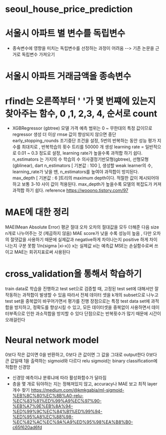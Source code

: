 # seoul_house_price_prediction
# 서울시 아파트 별 변수를 독립변수
- 종속변수에 영향을 미치는 독립변수를 선정하는 과정이 어려움
--> 기존 논문을 근거로 독립변수 가져오기 

# 서울시 아파트 거래금액을 종속변수

#  rfind는 오른쪽부터 ' '가 몇 번쨰에 있는지 찾아주는 함수, 0 ,1, 2,3, 4, 순서로 count


- XGBRegressor (gbtree) 모델 
가격 예측 범위는 0 ~ 무한대의 특정 값이므로 regressor 생성
더 이상 rmse 값이 향상되지 않으면 중단
early_stopping_rounds 조기중단 조건을 설정, 5번의 반복하는 동안 성능 평가 지수를 최대치로 , 반복학습의 횟수
트리를 50000 개 생성
learning rate = 일반적으로 0.01 ~ 0.3 정도로 설정, learning rate가 높을수록 과적합 하기 쉽다.
n_estimators 는 가지의 수 학습의 수
의사결정기반모형(gbtree), 선형모형(gblinear), dart
n_estimators [ 기본값 : 100 ], 생성할 weak learner의 수, learning_rate가 낮을 땐, n_estimators를 높여야 과적합이 방지된다.
max_depth [ 기본값 : 6 ]트리의 maximum depth이다. 적절한 값이 제시되어야 하고 보통 3-10 사이 값이 적용된다. max_depth가 높을수록 모델의 복잡도가 커져 과적합 하기 쉽다.
reference
https://wooono.tistory.com/97


# MAE에 대한 정리
MAE(Mean Absolute Error) 평균 절대 오차
오차의 절대값을 모두 더해준 다음 size n개로 나누어주는 것 (제곱하지 않음)
MAE score가 낮을 수록 성능이 높음 , 다만 오차의 절댓값을 사용하기 때문에 실제값과 negative하게 차이나는지 positive 하게 차이나는지 구분 못함
1/n{sigma |xi-x}} x는 실제값 xi는 예측값
MSE는 손실함수로써 쓰이고 MAE는 회귀지표로써 사용된다



# cross_validation을 통해서 학습하기
train data로 학습을 진행하고 test set으로 검증할 때, 고정된 test set에 대해서만 잘 작동하는 과적합이 발생할 수 있음
따라서 전체 데이터 셋을 k개의 subset으로 나누고 test set을 중복없이 바꾸어가면서 평가를 진행
장점으로는 특정 test data set에 과적합을 방지하고, 정확도를 향상시킬 수 있고, 모든 데이터셋을 중복없이 사용하면서 데이터부족으로 인한 과소적합을 방지할 수 있다
단점으로는 반복횟수가 많기 때문에 시간이 오래걸린다

# Neural network model
0보다 작은 값이면 0을 반환하고, 0보다 큰 값이면 그 값을 그대로 output한다
0보다 큰 값일때 1을 출력하는 sigmoid와 다르다 relu
sigmoid는 binary classification에 적합한 신경망

- 신경망 예측이냐 분류냐에 따라 활성화함수가 달라짐
- 층을 몇 개로 둬야하는 지는 정해져있지 않고, accuracy나 MAE 보고 최적 layer 개수 찾기
https://medium.com/@kmkgabia/ml-sigmoid-%EB%8C%80%EC%8B%A0-relu-%EC%83%81%ED%99%A9%EC%97%90-%EB%A7%9E%EB%8A%94-%ED%99%9C%EC%84%B1%ED%99%94-%ED%95%A8%EC%88%98-%EC%82%AC%EC%9A%A9%ED%95%98%EA%B8%B0-c65f620ad6fd
